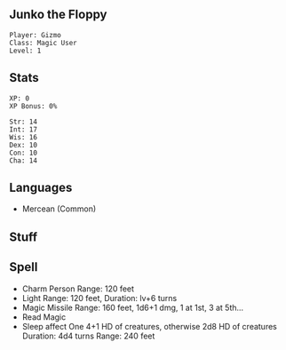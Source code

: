
## Junko the Floppy

    Player: Gizmo
    Class: Magic User
    Level: 1

## Stats

    XP: 0
    XP Bonus: 0%

    Str: 14
    Int: 17
    Wis: 16
    Dex: 10
    Con: 10
    Cha: 14

## Languages

- Mercean (Common)

## Stuff

## Spell

 - Charm Person
     Range: 120 feet
 - Light
     Range: 120 feet, Duration: lv+6 turns
 - Magic Missile
     Range: 160 feet, 1d6+1 dmg, 1 at 1st, 3 at 5th...
 - Read Magic
 - Sleep
     affect  One 4+1 HD of creatures, otherwise 2d8 HD of creatures
     Duration: 4d4 turns Range: 240 feet
